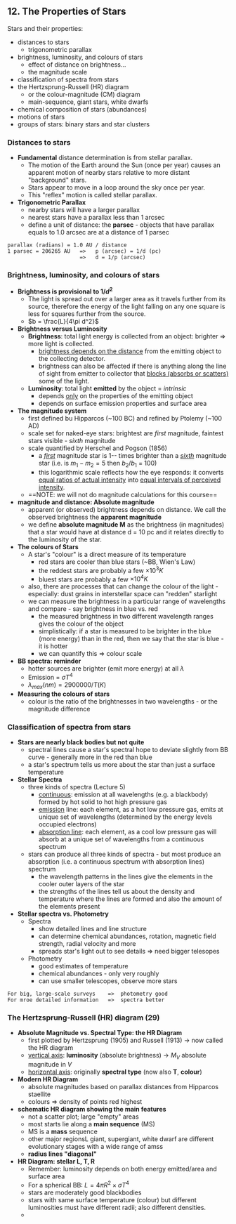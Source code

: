 ## 12. The Properties of Stars

Stars and their properties:

- distances to stars
  - trigonometric parallax
- brightness, luminosity, and colours of stars
  - effect of distance on brightness...
  - the magnitude scale
- classification of spectra from stars
- the Hertzsprung-Russell (HR) diagram
  - or the colour-magnitude (CM) diagram
  - main-sequence, giant stars, white dwarfs
- chemical composition of stars (abundances)
- motions of stars
- groups of stars: binary stars and star clusters

### Distances to stars

- **Fundamental** distance determination is from stellar parallax.
  - The motion of the Earth around the Sun (once per year) causes an apparent motion of nearby stars relative to more distant "background" stars.
  - Stars appear to move in a loop around the sky once per year.
  - This "reflex" motion is called stellar parallax.
- **Trigonometric Parallax**
  - nearby stars will have a larger parallax
  - nearest stars have a parallax less than 1 arcsec
  - define a unit of distance: the **parsec** - objects that have parallax equals to 1.0 arcsec are at a distance of 1 parsec

```
parallax (radians) = 1.0 AU / distance
1 parsec = 206265 AU   =>   p (arcsec) = 1/d (pc)
                       =>   d = 1/p (arcsec)
```

### Brightness, luminosity, and colours of stars

- **Brightness is provisional to $1/d^2$**
  - The light is spread out over a larger area as it travels further from its source, therefore the energy of the light falling on any one square is less for squares further from the source.
  - $b = \frac{L}{4\pi d^2}$
- **Brightness versus Luminosity**
  - **Brightness**: total light energy is collected from an object: brighter => more light is collected.
    - <u>brightness depends on the distance</u> from the emitting object to the collecting detector.
    - brightness can also be affected if there is anything along the line of sight from emitter to collector that <u>blocks (absorbs or scatters)</u> some of the light.
  - **Luminosity**: total light **emitted** by the object = *intrinsic*
    - depends <u>only</u> on the properties of the emitting object
    - depends on surface emission properties and surface area
- **The magnitude system**
  - first defined bu Hipparcos (~100 BC) and refined by Ptolemy (~100 AD)
  - scale set for naked-eye stars: brightest are *first* magnitude, faintest stars visible - *sixth* magnitude
  - scale quantified by Herschel and Pogson (1856)
    - a *<u>first</u>* magnitude star is 1-- times brighter than a *<u>sixth</u>* magnitude star (i.e. is $m_1 - m_2 = 5$ then $b_2 / b_1$ = 100)
    - this logarithmic scale reflects how the eye responds: it converts <u>equal ratios of actual intensity</u> into <u>equal intervals of perceived intensity</u>.
  - ==NOTE: we will not do magnitude calculations for this course==
- **magnitude and distance: Absolute magnitude**
  - apparent (or observed) brightness depends on distance. We call the observed brightness the **apparent magnitude**
  - we define **absolute magnitude M** as the brightness (in magnitudes) that a star would have at distance d = 10 pc and it relates directly to the luminosity of the star.
- **The colours of Stars**
  - A star's "colour" is a direct measure of its temperature
    - red stars are cooler than blue stars (~BB, Wien's Law)
    - the reddest stars are probably a few $\times 10^3 K$
    - bluest stars are probably a few $\times 10^4 K$
  - also, there are processes that can change the colour of the light - especially: dust grains in interstellar space can "redden" starlight
  - we can measure the brightness in a particular range of wavelengths and compare - say brightness in blue vs. red
    - the measured brightness in two different wavelength ranges gives the colour of the object
    - simplistically: if a star is measured to be brighter in the blue (more energy) than in the red, then we say that the star is blue - it is hotter
    - we can quantify this => colour scale
- **BB spectra: reminder**
  - hotter sources are brighter (emit more energy) at all $\lambda$
  - Emission = $\sigma T^4$
  - $\lambda_{max} (nm) = 2900000/T (K)$
- **Measuring the colours of stars**
  - colour is the ratio of the brightnesses in two wavelengths - or the magnitude difference

### Classification of spectra from stars

- **Stars are nearly black bodies but not quite**
  - spectral lines cause a star's spectral hope to deviate slightly from BB curve - generally more in the red than blue
  - a star's spectrum tells us more about the star than just a surface temperature
- **Stellar Spectra**
  - three kinds of spectra (Lecture 5)
    - <u>continuous</u>: emission at all wavelengths (e.g. a blackbody) formed by hot solid to hot high pressure gas
    - <u>emission</u> line: each element, as a hot low pressure gas, emits at unique set of wavelengths (determined by the energy levels occupied electrons)
    - <u>absorption line</u>: each element, as a cool low pressure gas will absorb at a unique set of wavelengths  from a continuous spectrum
  - stars can produce all three kinds of spectra - but most produce an absorption (i.e. a continuous spectrum with absorption lines) spectrum
    - the wavelength patterns in the lines give the elements in the cooler outer layers of the star
    - the strengths of the lines tell us about the density and temperature where the lines are formed and also the amount of the elements present
- **Stellar spectra vs. Photometry**
  - Spectra
    - show detailed lines and line structure
    - can determine chemical abundances, rotation, magnetic field strength, radial velocity and more
    - spreads star's light out to see details => need bigger telesopes
  - Photometry
    - good estimates of temperature
    - chemical abundances - only very roughly
    - can use smaller telescopes, observe more stars

```
For big, large-scale surveys	=>	photometry good
For mroe detailed information	=>	spectra better
```

### The Hertzsprung-Russell (HR) diagram (29)

- **Absolute Magnitude vs. Spectral Type: the HR Diagram**
  - first plotted by Hertzsprung (1905) and Russell (1913) -> now called the HR diagram
  - <u>vertical axis</u>: **luminosity** (absolute brightness) -> $M_V$ absolute magnitude in $V$
  - <u>horizontal axis</u>: originally **spectral type** (now also **T**, **colour**)
- **Modern HR Diagram**
  - absolute magnitudes based on parallax distances from Hipparcos staellite
  - colours => density of points red highest
- **schematic HR diagram showing the main features**
  - not a scatter plot; large "empty" areas
  - most starts lie along a **main sequence** (MS)
  - MS is a **mass** sequence
  - other major regionsL giant, supergiant, white dwarf are different evolutionary stages with a wide range of amss
  - **radius lines "diagonal"**
- **HR Diagram: stellar L, T, R**
  - Remember: luminosity depends on both energy emitted/area and surface area
  - For a spherical BB: $L = 4\pi R^2 \times \sigma T^4$
  - stars are moderately good blackbodies
  - stars with same surface temperature (colour) but different luminosities must have different radii; also different densities.
  - 